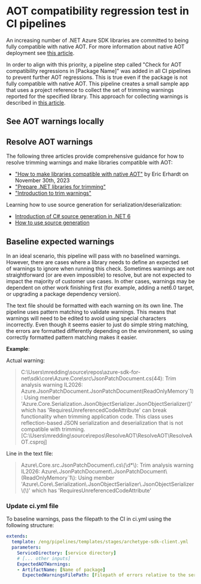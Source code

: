 # AOT compatibility regression test in CI pipelines

An increasing number of .NET Azure SDK libraries are committed to being fully compatible with native AOT. For more information about native AOT deployment see [this article](https://learn.microsoft.com/dotnet/core/deploying/native-aot/).

In order to align with this priority, a pipeline step called "Check for AOT compatibility regressions in \[Package Name\]" was added in all CI pipelines to prevent further AOT regressions. This is true even if the package is not fully compatible with native AOT. This pipeline creates a small sample app that uses a project reference to collect the set of trimming warnings reported for the specified library. This approach for collecting warnings is described in [this article](https://learn.microsoft.com/dotnet/core/deploying/trimming/prepare-libraries-for-trimming?pivots=dotnet-8-0#show-all-warnings-with-test-app).

## See AOT warnings locally

## Resolve AOT warnings

The following three articles provide comprehensive guidance for how to resolve trimming warnings and make libraries compatible with AOT:
- ["How to make libraries compatible with native AOT"](https://devblogs.microsoft.com/dotnet/creating-aot-compatible-libraries/) by Eric Erhardt on November 30th, 2023
- ["Prepare .NET libraries for trimming"](https://learn.microsoft.com/dotnet/core/deploying/trimming/prepare-libraries-for-trimming)
- ["Introduction to trim warnings"](https://learn.microsoft.com/dotnet/core/deploying/trimming/fixing-warnings)

Learning how to use source generation for serialization/deserialization:
- [Introduction of C# source generation in .NET 6](https://devblogs.microsoft.com/dotnet/try-the-new-system-text-json-source-generator/)
- [How to use source generation](https://learn.microsoft.com/dotnet/standard/serialization/system-text-json/source-generation)


## Baseline expected warnings

In an ideal scenario, this pipeline will pass with no baselined warnings. However, there are cases where a library needs to define an expected set of warnings to ignore when running this check. Sometimes warnings are not straightforward \(or are even impossible\) to resolve, but are not expected to impact the majority of customer use cases. In other cases, warnings may be dependent on other work finishing first (for example, adding a net6.0 target, or upgrading a package dependency version).

The text file should be formatted with each warning on its own line. The pipeline uses pattern matching to validate warnings. This means that warnings will need to be edited to avoid using special characters incorrectly. Even though it seems easier to just do simple string matching, the errors are formatted differently depending on the environment, so using correctly formatted pattern matching makes it easier.

**Example**:

Actual warning:
> C:\Users\mredding\source\repos\azure-sdk-for-net\sdk\core\Azure.Core\src\JsonPatchDocument.cs(44): Trim analysis warning IL2026: Azure.JsonPatchDocument.JsonPatchDocument(ReadOnlyMemory`1<Byte>): Using member 'Azure.Core.Serialization.JsonObjectSerializer.JsonObjectSerializer()' which has 'RequiresUnreferencedCodeAttribute' can break functionality when trimming application code. This class uses reflection-based JSON serialization and deserialization that is not compatible with trimming. [C:\Users\mredding\source\repos\ResolveAOT\ResolveAOT\ResolveAOT.csproj]

Line in the text file:
> Azure\\.Core.src.JsonPatchDocument\\.cs\\(\\d*\\): Trim analysis warning IL2026: Azure\\.JsonPatchDocument\\.JsonPatchDocument\\(ReadOnlyMemory`1<Byte>\\): Using member 'Azure\\.Core\\.Serialization\\.JsonObjectSerializer\\.JsonObjectSerializer\\(\\)' which has 'RequiresUnreferencedCodeAttribute'


### Update ci.yml file

To baseline warnings, pass the filepath to the CI in ci.yml using the following structure:
```yml
extends:
  template: /eng/pipelines/templates/stages/archetype-sdk-client.yml
  parameters:
    ServiceDirectory: [service directory]
    # [... other inputs]
    ExpectedAOTWarnings:
    - ArtifactName: [Name of package]
      ExpectedWarningsFilePath: [Filepath of errors relative to the service directory]
```